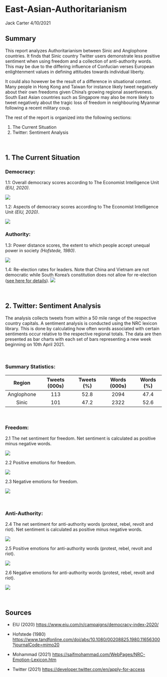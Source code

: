 East-Asian-Authoritarianism
================
Jack Carter
4/10/2021

## **Summary**

This report analyzes Authoritarianism between Sinic and Anglophone
countries. It finds that Sinic country Twitter users demonstrate less
positive sentiment when using freedom and a collection of anti-authority
words. This may be due to the differing influence of Confucian verses
European enlightenment values in defining attitudes towards individual
liberty.

It could also however be the result of a difference in situational
context. Many people in Hong Kong and Taiwan for instance likely tweet
negatively about their own freedoms given China’s growing regional
assertiveness. South East Asian countries such as Singapore may also be
more likely to tweet negatively about the tragic loss of freedom in
neighbouring Myanmar following a recent military coup.

The rest of the report is organized into the following sections:

1.  The Current Situation
2.  Twitter: Sentiment Analysis

 

## **1. The Current Situation**

### Democracy:

1.1: Overall democracy scores according to The Economist Intelligence
Unit *(EIU, 2020)*.

![](East-Asian-Authoritarianism_files/figure-gfm/unnamed-chunk-1-1.png)<!-- -->

1.2: Aspects of democracy scores according to The Economist Intelligence
Unit *(EIU, 2020)*.

![](East-Asian-Authoritarianism_files/figure-gfm/unnamed-chunk-2-1.png)<!-- -->

### Authority:

1.3: Power distance scores, the extent to which people accept unequal
power in society *(Hofstede, 1980)*.

![](East-Asian-Authoritarianism_files/figure-gfm/unnamed-chunk-3-1.png)<!-- -->

1.4: Re-election rates for leaders. Note that China and Vietnam are not
democratic while South Korea’s constitution does not allow for
re-election ([see here for details](Re-election_rates.xls)).
![](East-Asian-Authoritarianism_files/figure-gfm/unnamed-chunk-4-1.png)<!-- -->

 

## **2. Twitter: Sentiment Analysis**

The analysis collects tweets from within a 50 mile range of the
respective country capitals. A sentiment analysis is conducted using the
NRC lexicon library. This is done by calculating how often words
associated with certain sentiments occur relative to the respective
regional totals. The data are then presented as bar charts with each set
of bars representing a new week beginning on 10th April 2021.

 

### Summary Statistics:

|   Region   | Tweets (000s) | Tweets (%) | Words (000s) | Words (%) |
| :--------: | :-----------: | :--------: | :----------: | :-------: |
| Anglophone |      113      |    52.8    |     2094     |   47.4    |
|   Sinic    |      101      |    47.2    |     2322     |   52.6    |

 

### Freedom:

2.1 The net sentiment for freedom. Net sentiment is calculated as
positive minus negative words.

![](East-Asian-Authoritarianism_files/figure-gfm/unnamed-chunk-6-1.png)<!-- -->

2.2 Positive emotions for freedom.

![](East-Asian-Authoritarianism_files/figure-gfm/unnamed-chunk-7-1.png)<!-- -->

2.3 Negative emotions for freedom.

![](East-Asian-Authoritarianism_files/figure-gfm/unnamed-chunk-8-1.png)<!-- -->

 

### Anti-Authority:

2.4 The net sentiment for anti-authority words (protest, rebel, revolt
and riot). Net sentiment is calculated as positive minus negative words.

![](East-Asian-Authoritarianism_files/figure-gfm/unnamed-chunk-9-1.png)<!-- -->

2.5 Positive emotions for anti-authority words (protest, rebel, revolt
and riot).

![](East-Asian-Authoritarianism_files/figure-gfm/unnamed-chunk-10-1.png)<!-- -->

2.6 Negative emotions for anti-authority words (protest, rebel, revolt
and riot).

![](East-Asian-Authoritarianism_files/figure-gfm/unnamed-chunk-11-1.png)<!-- -->

 

## **Sources**

  - EIU (2020) <https://www.eiu.com/n/campaigns/democracy-index-2020/>

  - Hofstede (1980)
    <https://www.tandfonline.com/doi/abs/10.1080/00208825.1980.11656300?journalCode=mimo20>

  - Mohammad (2021)
    <https://saifmohammad.com/WebPages/NRC-Emotion-Lexicon.htm>

  - Twitter (2021) <https://developer.twitter.com/en/apply-for-access>
